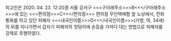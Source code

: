 피고인은 2020. 04. 23. 12:20경 서울 강서구 <<<구아래주소>>>B<<</구아래주소>>>에 있는 <<<편의점>>>C<<</편의점>>> 편의점 무인택배함 앞 노상에서, 전화통화를 하고 있던 피해자 <<<내국인이름>>>D<<</내국인이름>>>(가명, 여, 34세)의 뒤를 지나가면서 갑자기 피해자의 엉덩이에 손등을 가져다 대는 방법으로 피해자를 강제로 추행하였다.